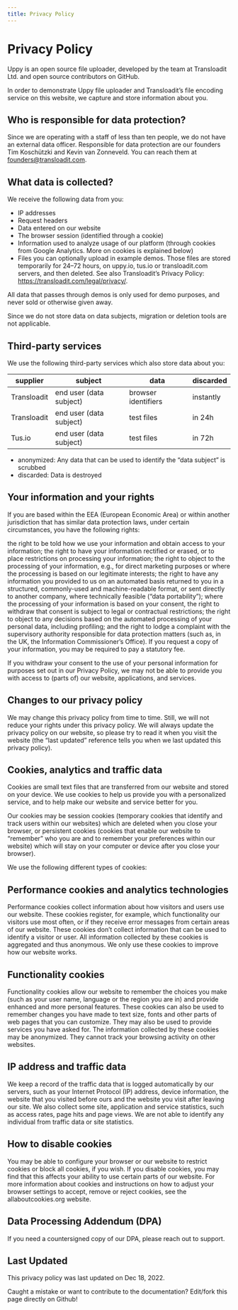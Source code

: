```yaml
---
title: Privacy Policy
---
```


# Privacy Policy

Uppy is an open source file uploader, developed by the team at Transloadit Ltd. and open source contributors on GitHub.

In order to demonstrate Uppy file uploader and Transloadit’s file encoding service on this website, we capture and store information about you.

## Who is responsible for data protection?

Since we are operating with a staff of less than ten people, we do not have an external data officer. Responsible for data protection are our founders Tim Koschützki and Kevin van Zonneveld. You can reach them at founders@transloadit.com.

## What data is collected?

We receive the following data from you:

- IP addresses
- Request headers
- Data entered on our website
- The browser session (identified through a cookie)
- Information used to analyze usage of our platform (through cookies from Google Analytics. More on cookies is explained below)
- Files you can optionally upload in example demos. Those files are stored temporarily for 24–72 hours, on uppy.io, tus.io or transloadit.com servers, and then deleted. See also Transloadit’s Privacy Policy: https://transloadit.com/legal/privacy/.

All data that passes through demos is only used for demo purposes, and never sold or otherwise given away.

Since we do not store data on data subjects, migration or deletion tools are not applicable.

## Third-party services

We use the following third-party services which also store data about you:

| supplier |subject|data| discarded|
|----------|-------|----|----------|
| Transloadit |end user (data subject)|browser identifiers | instantly |
|Transloadit |end user (data subject)|test files| in 24h|
| Tus.io |end user (data subject)|test files | in 72h|

* anonymized: Any data that can be used to identify the “data subject” is scrubbed
* discarded: Data is destroyed

## Your information and your rights

If you are based within the EEA (European Economic Area) or within another jurisdiction that has similar data protection laws, under certain circumstances, you have the following rights:

the right to be told how we use your information and obtain access to your information;
the right to have your information rectified or erased, or to place restrictions on processing your information;
the right to object to the processing of your information, e.g., for direct marketing purposes or where the processing is based on our legitimate interests;
the right to have any information you provided to us on an automated basis returned to you in a structured, commonly-used and machine-readable format, or sent directly to another company, where technically feasible (“data portability”);
where the processing of your information is based on your consent, the right to withdraw that consent is subject to legal or contractual restrictions;
the right to object to any decisions based on the automated processing of your personal data, including profiling; and
the right to lodge a complaint with the supervisory authority responsible for data protection matters (such as, in the UK, the Information Commissioner’s Office).
If you request a copy of your information, you may be required to pay a statutory fee.

If you withdraw your consent to the use of your personal information for purposes set out in our Privacy Policy, we may not be able to provide you with access to (parts of) our website, applications, and services.

## Changes to our privacy policy

We may change this privacy policy from time to time. Still, we will not reduce your rights under this privacy policy. We will always update the privacy policy on our website, so please try to read it when you visit the website (the “last updated” reference tells you when we last updated this privacy policy).

## Cookies, analytics and traffic data

Cookies are small text files that are transferred from our website and stored on your device. We use cookies to help us provide you with a personalized service, and to help make our website and service better for you.

Our cookies may be session cookies (temporary cookies that identify and track users within our websites) which are deleted when you close your browser, or persistent cookies (cookies that enable our website to “remember” who you are and to remember your preferences within our website) which will stay on your computer or device after you close your browser).

We use the following different types of cookies:

## Performance cookies and analytics technologies

Performance cookies collect information about how visitors and users use our website. These cookies register, for example, which functionality our visitors use most often, or if they receive error messages from certain areas of our website. These cookies don’t collect information that can be used to identify a visitor or user. All information collected by these cookies is aggregated and thus anonymous. We only use these cookies to improve how our website works.

## Functionality cookies

Functionality cookies allow our website to remember the choices you make (such as your user name, language or the region you are in) and provide enhanced and more personal features. These cookies can also be used to remember changes you have made to text size, fonts and other parts of web pages that you can customize. They may also be used to provide services you have asked for. The information collected by these cookies may be anonymized. They cannot track your browsing activity on other websites.

## IP address and traffic data

We keep a record of the traffic data that is logged automatically by our servers, such as your Internet Protocol (IP) address, device information, the website that you visited before ours and the website you visit after leaving our site. We also collect some site, application and service statistics, such as access rates, page hits and page views. We are not able to identify any individual from traffic data or site statistics.

## How to disable cookies

You may be able to configure your browser or our website to restrict cookies or block all cookies, if you wish. If you disable cookies, you may find that this affects your ability to use certain parts of our website. For more information about cookies and instructions on how to adjust your browser settings to accept, remove or reject cookies, see the allaboutcookies.org website.

## Data Processing Addendum (DPA)

If you need a countersigned copy of our DPA, please reach out to support.

## Last Updated

This privacy policy was last updated on Dec 18, 2022.

Caught a mistake or want to contribute to the documentation? Edit/fork this page directly on Github!
